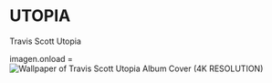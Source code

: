 # UTOPIA
Travis Scott Utopia 



     
imagen.onload = ![Wallpaper of Travis Scott Utopia Album Cover (4K RESOLUTION)](https://github.com/2looks/UTOPIA/assets/173170587/5ecfb488-1d1a-4dfd-b682-cfebab8d5ef1)
